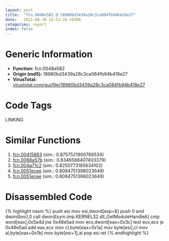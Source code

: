 ```yaml
---
layout: post
title:  "fcn.0048e582 @ 18980bd3439a28c3ca084fb94b418e27"
date:   2021-08-30 15:52:19 +0300
categories: report
index: false
---
```


# Generic Information
- **Function:** fcn.0048e582
- **Origin (md5):** 18980bd3439a28c3ca084fb94b418e27
- **VirusTotal:** [virustotal.com/gui/file/18980bd3439a28c3ca084fb94b418e27][virustotal_ref]

# Code Tags
<span class="tag" id="LINKING">LINKING</span>


# Similar Functions

1. [fcn.00415883][similar_1_ref] (sim.: 0.8757521900766534)
2. [fcn.0068a57b][similar_2_ref] (sim.: 0.8346588407403379)
3. [fcn.004a71c2][similar_3_ref] (sim.: 0.8250773185634102)
4. [fcn.0051ecee][similar_4_ref] (sim.: 0.8084751398023649)
5. [fcn.0051ecee][similar_5_ref] (sim.: 0.8084751398023649)


# Disassembled Code

{% highlight nasm %}
push esi
mov esi,dword[esp+8]
push 0
and dword[esi],0
call dword[sym.imp.KERNEL32.dll_GetModuleHandleA]
cmp word[eax],0x5a4d
jne 0x48e5ad
mov ecx,dword[eax+0x3c]
test ecx,ecx
je 0x48e5ad
add eax,ecx
mov cl,byte[eax+0x1a]
mov byte[esi],cl
mov al,byte[eax+0x1b]
mov byte[esi+1],al
pop esi
ret 
{% endhighlight %}


[similar_1_ref]: /report/fcn.00415883@f360d53698056c0bd2342cbdb569d856
[similar_2_ref]: /report/fcn.0068a57b@a7ad2b9ff9dd0856a336f22412be639d
[similar_3_ref]: /report/fcn.004a71c2@3e981d1767f44f5fe2446a49ffe52f4e
[similar_4_ref]: /report/fcn.0051ecee@cc49f2546fb252f16a4d5a9a02301eb1
[similar_5_ref]: /report/fcn.0051ecee@da37d90419c1292c0f16cbfd1f66402d
[virustotal_ref]: https://www.virustotal.com/gui/file/18980bd3439a28c3ca084fb94b418e27